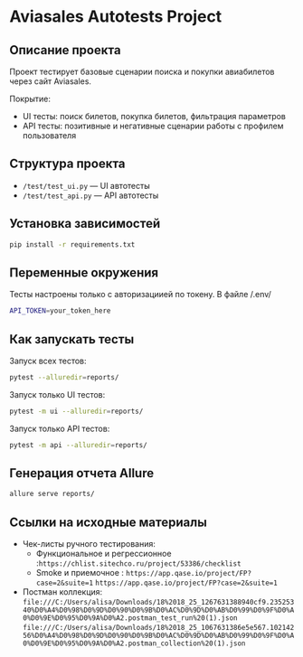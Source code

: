 # Aviasales Autotests Project

## Описание проекта
Проект тестирует базовые сценарии поиска и покупки авиабилетов через сайт Aviasales.

Покрытие:
- UI тесты: поиск билетов, покупка билетов, фильтрация параметров
- API тесты: позитивные и негативные сценарии работы с профилем пользователя

## Структура проекта
- `/test/test_ui.py` — UI автотесты
- `/test/test_api.py` — API автотесты


## Установка зависимостей
```bash
pip install -r requirements.txt
```

## Переменные окружения
 Тесты настроены только с авторизациией по токену. В файле /.env/
```bash
API_TOKEN=your_token_here
```

## Как запускать тесты
Запуск всех тестов:
```bash
pytest --alluredir=reports/
```

Запуск только UI тестов:
```bash
pytest -m ui --alluredir=reports/
```

Запуск только API тестов:
```bash
pytest -m api --alluredir=reports/
```

## Генерация отчета Allure
```bash
allure serve reports/
```

## Ссылки на исходные материалы
- Чек-листы ручного тестирования:
  - Функциональное и регрессионное :`https://chlist.sitechco.ru/project/53386/checklist`
  - Smoke и приемочное : `https://app.qase.io/project/FP?case=2&suite=1` `https://app.qase.io/project/FP?case=2&suite=1`
- Постман коллекция: `file:///C:/Users/alisa/Downloads/18%2018_25_1267631388940cf9.23525340%D0%A4%D0%98%D0%9D%D0%90%D0%9B%D0%AC%D0%9D%D0%AB%D0%99%D0%9F%D0%A0%D0%9E%D0%95%D0%9A%D0%A2.postman_test_run%20(1).json` `file:///C:/Users/alisa/Downloads/18%2018_25_1067631386e5e567.10214256%D0%A4%D0%98%D0%9D%D0%90%D0%9B%D0%AC%D0%9D%D0%AB%D0%99%D0%9F%D0%A0%D0%9E%D0%95%D0%9A%D0%A2.postman_collection%20(1).json`
